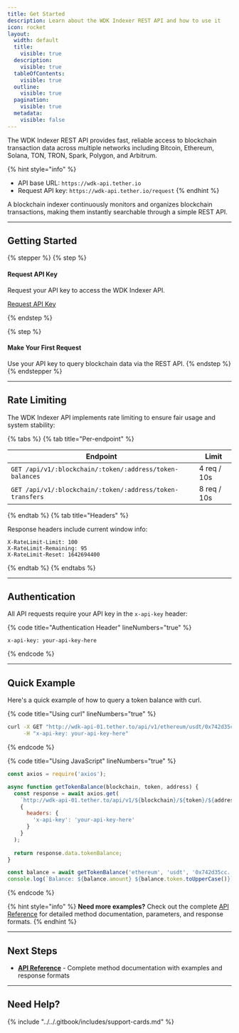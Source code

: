 ```yaml
---
title: Get Started
description: Learn about the WDK Indexer REST API and how to use it
icon: rocket
layout:
  width: default
  title:
    visible: true
  description:
    visible: true
  tableOfContents:
    visible: true
  outline:
    visible: true
  pagination:
    visible: true
  metadata:
    visible: false
---
```



The WDK Indexer REST API provides fast, reliable access to blockchain transaction data across multiple networks including Bitcoin, Ethereum, Solana, TON, TRON, Spark, Polygon, and Arbitrum.

{% hint style="info" %}
- API base URL: `https://wdk-api.tether.io`
- Request API key: `https://wdk-api.tether.io/request`
{% endhint %}

A blockchain indexer continuously monitors and organizes blockchain transactions, making them instantly searchable through a simple REST API.

***

## Getting Started

{% stepper %}
{% step %}
#### Request API Key

Request your API key to access the WDK Indexer API.

<a href="https://wdk-api.tether.io/request">Request API Key</a>

{% endstep %}

{% step %}
#### Make Your First Request

Use your API key to query blockchain data via the REST API.
{% endstep %}
{% endstepper %}

***

## Rate Limiting

The WDK Indexer API implements rate limiting to ensure fair usage and system stability:

{% tabs %}
{% tab title="Per-endpoint" %}

| Endpoint | Limit |
| --- | --- |
| `GET /api/v1/:blockchain/:token/:address/token-balances` | 4 req / 10s |
| `GET /api/v1/:blockchain/:token/:address/token-transfers` | 8 req / 10s |

{% endtab %}
{% tab title="Headers" %}

Response headers include current window info:

```http
X-RateLimit-Limit: 100
X-RateLimit-Remaining: 95
X-RateLimit-Reset: 1642694400
```

{% endtab %}
{% endtabs %}

***

## Authentication

All API requests require your API key in the `x-api-key` header:

{% code title="Authentication Header" lineNumbers="true" %}
```http
x-api-key: your-api-key-here
```
{% endcode %}

***

## Quick Example

Here's a quick example of how to query a token balance with curl.

{% code title="Using curl" lineNumbers="true" %}
```bash
curl -X GET "http://wdk-api-01.tether.to/api/v1/ethereum/usdt/0x742d35cc.../token-balances" \
     -H "x-api-key: your-api-key-here"
```
{% endcode %}

{% code title="Using JavaScript" lineNumbers="true" %}
```javascript
const axios = require('axios');

async function getTokenBalance(blockchain, token, address) {
  const response = await axios.get(
    `http://wdk-api-01.tether.to/api/v1/${blockchain}/${token}/${address}/token-balances`,
    {
      headers: {
        'x-api-key': 'your-api-key-here'
      }
    }
  );
  
  return response.data.tokenBalance;
}

const balance = await getTokenBalance('ethereum', 'usdt', '0x742d35cc...');
console.log(`Balance: ${balance.amount} ${balance.token.toUpperCase()}`);
```
{% endcode %}

{% hint style="info" %}
**Need more examples?** Check out the complete [API Reference](api-reference.md) for detailed method documentation, parameters, and response formats.
{% endhint %}

***

## Next Steps

* [**API Reference**](api-reference.md) - Complete method documentation with examples and response formats

***

## Need Help?

{% include "../../.gitbook/includes/support-cards.md" %}
